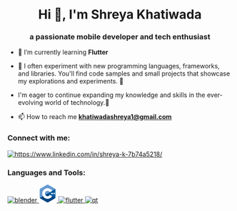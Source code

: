 <!-- ### Hello, I'm Shreya Khatiwada💅🏼
a passionate developer and tech enthusiast working on mobile application 

<!--
**shreyakhatiwada/shreyakhatiwada** is a ✨ _special_ ✨ repository because its `README.md` (this file) appears on your GitHub profile.

Here are some ideas to get you started:
-->
<!--
🌱I'm currently learing python and blender  
🌷 I often experiment with new programming languages, frameworks, and libraries. You'll find code samples and small projects that showcase my explorations and experiments. 🌷
I'm eager to continue expanding my knowledge and skills in the ever-evolving world of technology.📝 --->
<h1 align="center">Hi 👋, I'm Shreya Khatiwada</h1>
<h3 align="center">a passionate mobile developer and tech enthusiast</h3>

- 🌱 I’m currently learning **Flutter**
- 🌷 I often experiment with new programming languages, frameworks, and libraries. You'll find code samples and small projects that showcase my explorations and experiments. 🌷
- I'm eager to continue expanding my knowledge and skills in the ever-evolving world of technology.📝

- 📫 How to reach me **khatiwadashreya1@gmail.com**

<h3 align="left">Connect with me:</h3>
<p align="left">
<a href="https://linkedin.com/in/shreya-k-7b74a5218/" target="blank"><img align="center" src="https://raw.githubusercontent.com/rahuldkjain/github-profile-readme-generator/master/src/images/icons/Social/linked-in-alt.svg" alt="https://www.linkedin.com/in/shreya-k-7b74a5218/" height="30" width="40" /></a>
</p>

<h3 align="left">Languages and Tools:</h3>
<p align="left"> <a href="https://www.blender.org/" target="_blank" rel="noreferrer"> <img src="https://download.blender.org/branding/community/blender_community_badge_white.svg" alt="blender" width="40" height="40"/> </a> <a href="https://www.w3schools.com/cpp/" target="_blank" rel="noreferrer"> <img src="https://raw.githubusercontent.com/devicons/devicon/master/icons/cplusplus/cplusplus-original.svg" alt="cplusplus" width="40" height="40"/> </a> <a href="https://flutter.dev" target="_blank" rel="noreferrer"> <img src="https://www.vectorlogo.zone/logos/flutterio/flutterio-icon.svg" alt="flutter" width="40" height="40"/> </a> <a href="https://www.qt.io/" target="_blank" rel="noreferrer"> <img src="https://upload.wikimedia.org/wikipedia/commons/0/0b/Qt_logo_2016.svg" alt="qt" width="40" height="40"/> </a> </p>



